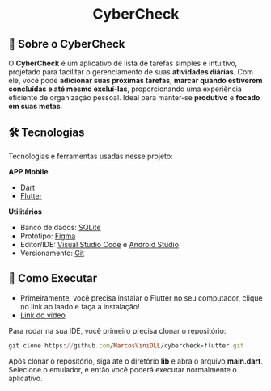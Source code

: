 <h1 align="center">
    <p>CyberCheck</p>
</h1>

## 📕 Sobre o CyberCheck

O <b>CyberCheck</b> é um aplicativo de lista de tarefas simples e intuitivo, projetado para facilitar o gerenciamento de suas <b>atividades diárias</b>. Com ele, você pode <b>adicionar suas próximas tarefas</b>, <b>marcar quando estiverem concluídas e até mesmo excluí-las</b>, proporcionando uma experiência eficiente de organização pessoal. Ideal para manter-se <b>produtivo</b> e <b>focado em suas metas</b>.

## 🛠 Tecnologias

<p> Tecnologias e ferramentas usadas nesse projeto:

<b> APP Mobile </b>
- [Dart](https://dart.dev/guides)
- [Flutter](https://docs.flutter.dev/)

<b> Utilitários </b>
- Banco de dados: [SQLite](https://docs.flutter.dev/cookbook/persistence/sqlite)
- Protótipo: [Figma](https://www.figma.com)
- Editor/IDE: [Visual Studio Code](https://code.visualstudio.com/) e [Android Studio](https://developer.android.com/studio?hl=pt-br)
- Versionamento: [Git](https://git-scm.com/)

## 📱 Como Executar

- Primeiramente, você precisa instalar o Flutter no seu computador, clique no link ao laado e faça a instalação!
- [Link do vídeo](https://www.youtube.com/watch?v=2qeDBQZkjn8)


<p> Para rodar na sua IDE, você primeiro precisa clonar o repositório:</p>

```ruby
git clone https://github.com/MarcosViniDLL/cybercheck-flutter.git
```

<p>Após clonar o repositório, siga até o diretório <b>lib</b> e abra o arquivo <b>main.dart</b>. Selecione o emulador, e então você poderá executar normalmente o aplicativo.</p>

